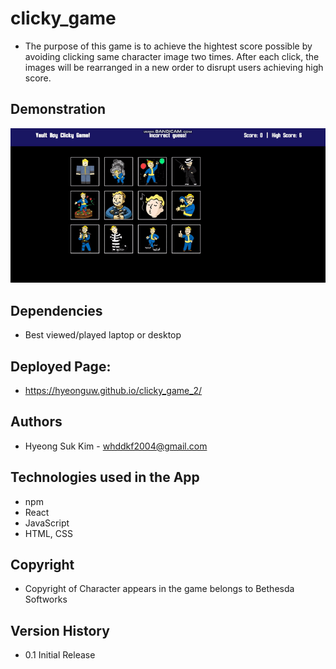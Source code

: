 # clicky_game
* The purpose of this game is to achieve the hightest score possible by avoiding clicking same character image two times. After each click, the images will be rearranged in a new order to disrupt users achieving high score.

## Demonstration
![demo](./static/media/demo.gif)


## Dependencies

* Best viewed/played laptop or desktop

## Deployed Page:
* https://hyeonguw.github.io/clicky_game_2/

## Authors

* Hyeong Suk Kim - whddkf2004@gmail.com

## Technologies used in the App
* npm
* React
* JavaScript
* HTML, CSS

## Copyright
* Copyright of Character appears in the game belongs to Bethesda Softworks

## Version History
* 0.1  Initial Release
